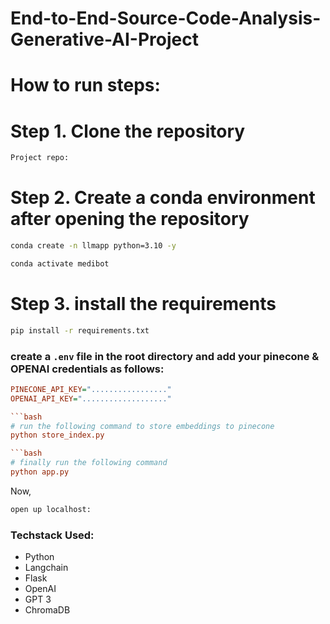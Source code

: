 # End-to-End-Source-Code-Analysis-Generative-AI-Project

# How to run steps:

# Step 1. Clone the repository

```bash
Project repo: 
```
# Step 2. Create a conda environment after opening the repository

``` bash
conda create -n llmapp python=3.10 -y
```

```bash
conda activate medibot
```

# Step 3. install the requirements
```bash
pip install -r requirements.txt
```
### create a `.env` file in the root directory and add your pinecone & OPENAI credentials as follows:

```ini
PINECONE_API_KEY="................."
OPENAI_API_KEY="..................."

```bash
# run the following command to store embeddings to pinecone
python store_index.py

```bash
# finally run the following command
python app.py
```

Now,
```bash
open up localhost:
```

### Techstack Used:

- Python
- Langchain
- Flask
- OpenAI
- GPT 3
- ChromaDB

